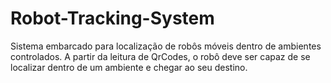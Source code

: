 # Robot-Tracking-System
Sistema embarcado para localização de robôs móveis dentro de ambientes controlados. A partir da leitura de QrCodes, o robô deve ser capaz de se localizar dentro de um ambiente e chegar ao seu destino.

